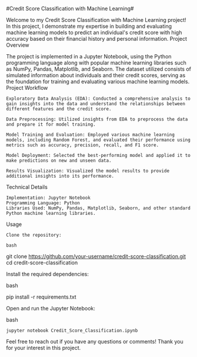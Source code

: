 #Credit Score Classification with Machine Learning#

Welcome to my Credit Score Classification with Machine Learning project! In this project, I demonstrate my expertise in building and evaluating machine learning models to predict an individual's credit score with high accuracy based on their financial history and personal information.
Project Overview

The project is implemented in a Jupyter Notebook, using the Python programming language along with popular machine learning libraries such as NumPy, Pandas, Matplotlib, and Seaborn. The dataset utilized consists of simulated information about individuals and their credit scores, serving as the foundation for training and evaluating various machine learning models.
Project Workflow

    Exploratory Data Analysis (EDA): Conducted a comprehensive analysis to gain insights into the data and understand the relationships between different features and the credit score.

    Data Preprocessing: Utilized insights from EDA to preprocess the data and prepare it for model training.

    Model Training and Evaluation: Employed various machine learning models, including Random Forest, and evaluated their performance using metrics such as accuracy, precision, recall, and F1 score.

    Model Deployment: Selected the best-performing model and applied it to make predictions on new and unseen data.

    Results Visualization: Visualized the model results to provide additional insights into its performance.

Technical Details

    Implementation: Jupyter Notebook
    Programming Language: Python
    Libraries Used: NumPy, Pandas, Matplotlib, Seaborn, and other standard Python machine learning libraries.

Usage

    Clone the repository:

    bash

git clone https://github.com/your-username/credit-score-classification.git
cd credit-score-classification

Install the required dependencies:

bash

pip install -r requirements.txt

Open and run the Jupyter Notebook:

bash

    jupyter notebook Credit_Score_Classification.ipynb

Feel free to reach out if you have any questions or comments! Thank you for your interest in this project.
